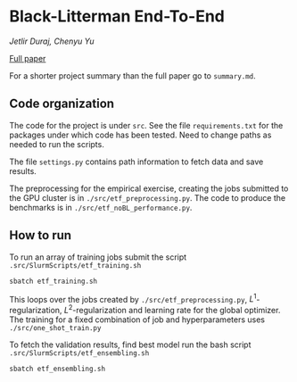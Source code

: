 # Black-Litterman End-To-End

*Jetlir Duraj, Chenyu Yu*

[Full paper]()

For a shorter project summary than the full paper go to ```summary.md```.

## Code organization 

The code for the project is under ```src```.
See the file ```requirements.txt``` for the packages under which code has been tested. Need to change paths as needed to run the scripts.

The file ```settings.py``` contains path information to fetch data and save results.

The preprocessing for the empirical exercise, creating the jobs submitted to the GPU cluster is in ```./src/etf_preprocessing.py```.
The code to produce the benchmarks is in ```./src/etf_noBL_performance.py```.

## How to run

To run an array of training jobs submit the script ```.src/SlurmScripts/etf_training.sh```

    sbatch etf_training.sh

This loops over the jobs created by ```./src/etf_preprocessing.py```, $`L^1`$-regularization, $`L^2`$-regularization and learning rate for the global optimizer. 
The training for a fixed combination of job and hyperparameters uses ```./src/one_shot_train.py```

To fetch the validation results, find best model run the bash script ```.src/SlurmScripts/etf_ensembling.sh```

    sbatch etf_ensembling.sh

